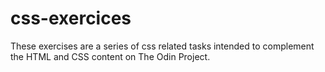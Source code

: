 # css-exercices
These exercises are a series of css related tasks intended to complement the HTML and CSS content on The Odin Project.
